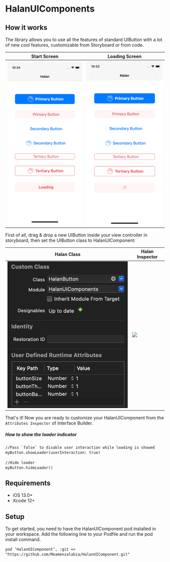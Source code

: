 # HalanUIComponents

## How it works
The library allows you to use all the features of standard UIButton with a lot of new cool features, customizable from Storyboard or from code.

| Start Screen | Loading Screen |
| --- | --- |
| <img src="screenshoots/StartScreen.png" /> | <img src="screenshoots/LoadingScreen.png" /> |

First of all, drag & drop a new UIButton inside your view controller in storyboard, then set the UIButton class to HalanUIComponent:

| Halan Class | Halan Inspector |
| --- | --- |
| <img src="screenshoots/HalanClass.png" /> | <img src="screenshoots/Halan Inspector.png" /> |


That's it! Now you are ready to customize your HalanUIComponent from the `Attributes Inspector` of Interface Builder.

##### How to show the loader indicator
```
//Pass `false` to disable user interaction while loading is showed
myButton.showLoader(userInteraction: true)

//Hide loader
myButton.hideLoader()
```

## Requirements

- iOS 13.0+
- Xcode 12+

## Setup
To get started, you need to have the HalanUIComponent pod installed in your workspace. Add the following line to your Podfile and run the pod install command.

```
pod ‘HalanUIComponent’, :git => "https://github.com/Moamenzalabia/HalanUIComponent.git"
```
